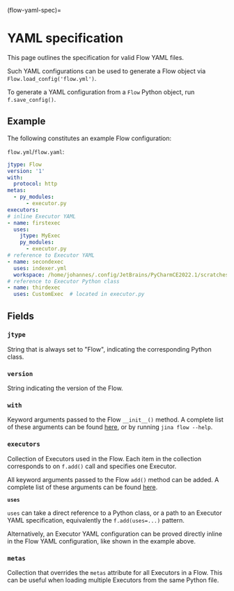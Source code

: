(flow-yaml-spec)=
# YAML specification

This page outlines the specification for valid Flow YAML files.

Such YAML configurations can be used to generate a Flow object via `Flow.load_config('flow.yml')`.

To generate a YAML configuration from a `Flow` Python object, run `f.save_config()`.

## Example

The following constitutes an example Flow configuration:

`flow.yml`/`flow.yaml`:
```yaml
jtype: Flow
version: '1'
with:
  protocol: http
metas:
  - py_modules:
      - executor.py
executors:
# inline Executor YAML
- name: firstexec
  uses:
    jtype: MyExec
    py_modules:
      - executor.py
# reference to Executor YAML
- name: secondexec
  uses: indexer.yml
  workspace: /home/johannes/.config/JetBrains/PyCharmCE2022.1/scratches/indexed
# reference to Executor Python class
- name: thirdexec
  uses: CustomExec  # located in executor.py
```

## Fields

### `jtype`
String that is always set to "Flow", indicating the corresponding Python class.

### `version`
String indicating the version of the Flow.

### `with`
Keyword arguments passed to the Flow `__init__()` method. A complete list of these arguments can be found [here](https://docs.jina.ai/api/jina.orchestrate.flow.base/#jina.orchestrate.flow.base.Flow),
or by running `jina flow --help`.

### `executors`
Collection of Executors used in the Flow.
Each item in the collection corresponds to on `f.add()` call and specifies one Executor.

All keyword arguments passed to the Flow `add()` method can be added.
A complete list of these arguments can be found [here](https://docs.jina.ai/api/jina.orchestrate.flow.base/#jina.orchestrate.flow.base.Flow.add).

**`uses`**

`uses` can take a direct reference to a Python class, or a path to an Executor YAML specification, equivalently the `f.add(uses=...)` pattern.

Alternatively, an Executor YAML configuration can be proved directly inline in the Flow YAML configuration, like shown in the example above.

### `metas`
Collection that overrides the `metas` attribute for all Executors in a Flow.
This can be useful when loading multiple Executors from the same Python file.